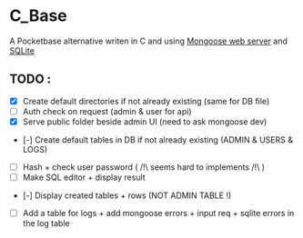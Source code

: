 # C_Base

A Pocketbase alternative writen in C and using [Mongoose web server](https://mongoose.ws/) and [SQLite](https://www.sqlite.org/)

## TODO : 

- [x] Create default directories if not already existing (same for DB file)
- [ ] Auth check on request (admin & user for api)
- [X] Serve public folder beside admin UI (need to ask mongoose dev)
- [-] Create default tables in DB if not already existing (ADMIN & USERS & LOGS)
- [ ] Hash + check user password ( /!\ seems hard to implements /!\ )
- [ ] Make SQL editor + display result
- [-] Display created tables + rows (NOT ADMIN TABLE !)
- [ ] Add a table for logs + add mongoose errors + input req + sqlite errors in the log table